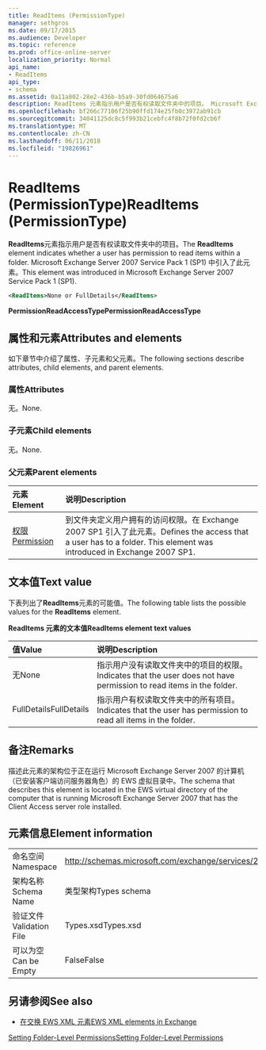 ```yaml
---
title: ReadItems (PermissionType)
manager: sethgros
ms.date: 09/17/2015
ms.audience: Developer
ms.topic: reference
ms.prod: office-online-server
localization_priority: Normal
api_name:
- ReadItems
api_type:
- schema
ms.assetid: 0a11a802-28e2-436b-b5a9-30fd064675a6
description: ReadItems 元素指示用户是否有权读取文件夹中的项目。 Microsoft Exchange Server 2007 Service Pack 1 (SP1) 中引入了此元素。
ms.openlocfilehash: bf266c77106f25b90ffd174e25fb0c3972ab91cb
ms.sourcegitcommit: 34041125dc8c5f993b21cebfc4f8b72f0fd2cb6f
ms.translationtype: MT
ms.contentlocale: zh-CN
ms.lasthandoff: 06/11/2018
ms.locfileid: "19826961"
---
```

# <a name="readitems-permissiontype"></a><span data-ttu-id="88513-104">ReadItems (PermissionType)</span><span class="sxs-lookup"><span data-stu-id="88513-104">ReadItems (PermissionType)</span></span>

<span data-ttu-id="88513-105">**ReadItems**元素指示用户是否有权读取文件夹中的项目。</span><span class="sxs-lookup"><span data-stu-id="88513-105">The **ReadItems** element indicates whether a user has permission to read items within a folder.</span></span> <span data-ttu-id="88513-106">Microsoft Exchange Server 2007 Service Pack 1 (SP1) 中引入了此元素。</span><span class="sxs-lookup"><span data-stu-id="88513-106">This element was introduced in Microsoft Exchange Server 2007 Service Pack 1 (SP1).</span></span> 
  
```xml
<ReadItems>None or FullDetails</ReadItems>
```

 <span data-ttu-id="88513-107">**PermissionReadAccessType**</span><span class="sxs-lookup"><span data-stu-id="88513-107">**PermissionReadAccessType**</span></span>
## <a name="attributes-and-elements"></a><span data-ttu-id="88513-108">属性和元素</span><span class="sxs-lookup"><span data-stu-id="88513-108">Attributes and elements</span></span>

<span data-ttu-id="88513-109">如下章节中介绍了属性、子元素和父元素。</span><span class="sxs-lookup"><span data-stu-id="88513-109">The following sections describe attributes, child elements, and parent elements.</span></span>
  
### <a name="attributes"></a><span data-ttu-id="88513-110">属性</span><span class="sxs-lookup"><span data-stu-id="88513-110">Attributes</span></span>

<span data-ttu-id="88513-111">无。</span><span class="sxs-lookup"><span data-stu-id="88513-111">None.</span></span>
  
### <a name="child-elements"></a><span data-ttu-id="88513-112">子元素</span><span class="sxs-lookup"><span data-stu-id="88513-112">Child elements</span></span>

<span data-ttu-id="88513-113">无。</span><span class="sxs-lookup"><span data-stu-id="88513-113">None.</span></span>
  
### <a name="parent-elements"></a><span data-ttu-id="88513-114">父元素</span><span class="sxs-lookup"><span data-stu-id="88513-114">Parent elements</span></span>

|<span data-ttu-id="88513-115">**元素**</span><span class="sxs-lookup"><span data-stu-id="88513-115">**Element**</span></span>|<span data-ttu-id="88513-116">**说明**</span><span class="sxs-lookup"><span data-stu-id="88513-116">**Description**</span></span>|
|:-----|:-----|
|[<span data-ttu-id="88513-117">权限</span><span class="sxs-lookup"><span data-stu-id="88513-117">Permission</span></span>](permission.md) <br/> |<span data-ttu-id="88513-p103">到文件夹定义用户拥有的访问权限。在 Exchange 2007 SP1 引入了此元素。</span><span class="sxs-lookup"><span data-stu-id="88513-p103">Defines the access that a user has to a folder. This element was introduced in Exchange 2007 SP1.</span></span>  <br/> |
   
## <a name="text-value"></a><span data-ttu-id="88513-120">文本值</span><span class="sxs-lookup"><span data-stu-id="88513-120">Text value</span></span>

<span data-ttu-id="88513-121">下表列出了**ReadItems**元素的可能值。</span><span class="sxs-lookup"><span data-stu-id="88513-121">The following table lists the possible values for the **ReadItems** element.</span></span> 
  
<span data-ttu-id="88513-122">**ReadItems 元素的文本值**</span><span class="sxs-lookup"><span data-stu-id="88513-122">**ReadItems element text values**</span></span>

|<span data-ttu-id="88513-123">**值**</span><span class="sxs-lookup"><span data-stu-id="88513-123">**Value**</span></span>|<span data-ttu-id="88513-124">**说明**</span><span class="sxs-lookup"><span data-stu-id="88513-124">**Description**</span></span>|
|:-----|:-----|
|<span data-ttu-id="88513-125">无</span><span class="sxs-lookup"><span data-stu-id="88513-125">None</span></span>  <br/> |<span data-ttu-id="88513-126">指示用户没有读取文件夹中的项目的权限。</span><span class="sxs-lookup"><span data-stu-id="88513-126">Indicates that the user does not have permission to read items in the folder.</span></span>  <br/> |
|<span data-ttu-id="88513-127">FullDetails</span><span class="sxs-lookup"><span data-stu-id="88513-127">FullDetails</span></span>  <br/> |<span data-ttu-id="88513-128">指示用户有权读取文件夹中的所有项目。</span><span class="sxs-lookup"><span data-stu-id="88513-128">Indicates that the user has permission to read all items in the folder.</span></span>  <br/> |
   
## <a name="remarks"></a><span data-ttu-id="88513-129">备注</span><span class="sxs-lookup"><span data-stu-id="88513-129">Remarks</span></span>

<span data-ttu-id="88513-130">描述此元素的架构位于正在运行 Microsoft Exchange Server 2007 的计算机（已安装客户端访问服务器角色）的 EWS 虚拟目录中。</span><span class="sxs-lookup"><span data-stu-id="88513-130">The schema that describes this element is located in the EWS virtual directory of the computer that is running Microsoft Exchange Server 2007 that has the Client Access server role installed.</span></span>
  
## <a name="element-information"></a><span data-ttu-id="88513-131">元素信息</span><span class="sxs-lookup"><span data-stu-id="88513-131">Element information</span></span>

|||
|:-----|:-----|
|<span data-ttu-id="88513-132">命名空间</span><span class="sxs-lookup"><span data-stu-id="88513-132">Namespace</span></span>  <br/> |http://schemas.microsoft.com/exchange/services/2006/types  <br/> |
|<span data-ttu-id="88513-133">架构名称</span><span class="sxs-lookup"><span data-stu-id="88513-133">Schema Name</span></span>  <br/> |<span data-ttu-id="88513-134">类型架构</span><span class="sxs-lookup"><span data-stu-id="88513-134">Types schema</span></span>  <br/> |
|<span data-ttu-id="88513-135">验证文件</span><span class="sxs-lookup"><span data-stu-id="88513-135">Validation File</span></span>  <br/> |<span data-ttu-id="88513-136">Types.xsd</span><span class="sxs-lookup"><span data-stu-id="88513-136">Types.xsd</span></span>  <br/> |
|<span data-ttu-id="88513-137">可以为空</span><span class="sxs-lookup"><span data-stu-id="88513-137">Can be Empty</span></span>  <br/> |<span data-ttu-id="88513-138">False</span><span class="sxs-lookup"><span data-stu-id="88513-138">False</span></span>  <br/> |
   
## <a name="see-also"></a><span data-ttu-id="88513-139">另请参阅</span><span class="sxs-lookup"><span data-stu-id="88513-139">See also</span></span>



- [<span data-ttu-id="88513-140">在交换 EWS XML 元素</span><span class="sxs-lookup"><span data-stu-id="88513-140">EWS XML elements in Exchange</span></span>](ews-xml-elements-in-exchange.md)


[<span data-ttu-id="88513-141">Setting Folder-Level Permissions</span><span class="sxs-lookup"><span data-stu-id="88513-141">Setting Folder-Level Permissions</span></span>](http://msdn.microsoft.com/library/c7530e86-5112-401c-b10a-9c054ae59f07%28Office.15%29.aspx)

